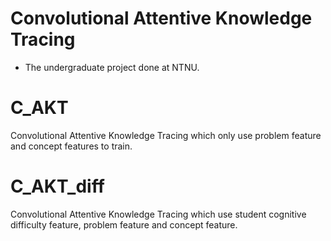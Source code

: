 # Convolutional Attentive Knowledge Tracing
* The undergraduate project done at NTNU.
# C_AKT
Convolutional Attentive Knowledge Tracing which only use problem feature and concept features to train.
# C_AKT_diff
Convolutional Attentive Knowledge Tracing which use student cognitive difficulty feature, problem feature and concept feature.

